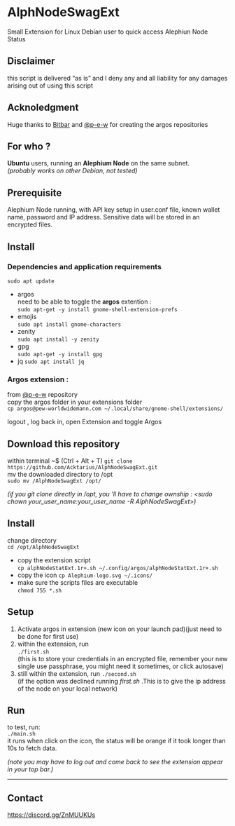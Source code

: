 # AlphNodeSwagExt
Small Extension for Linux Debian user to quick access Alephiun Node Status
 
## Disclaimer  
this script is delivered “as is” and I deny any and all liability for any damages arising out of using this script   

## Acknoledgment
Huge thanks to [Bitbar](https://github.com/matryer/bitbar) and [@p-e-w](https://github.com/p-e-w/argos) for creating the argos repositories  

## For who ?
**Ubuntu** users, running an **Alephium Node** on the same subnet.  
*(probably works on other Debian, not tested)*  

## Prerequisite
Alephium Node running, with API key setup in user.conf file,
known wallet name, password and IP address. Sensitive data will be stored in an encrypted files. 

## Install
### Dependencies and application requirements
`sudo apt update`  
 * argos  
need to be able to toggle the **argos** extention :  
`sudo apt-get -y install gnome-shell-extension-prefs`  
 * emojis  
`sudo apt install gnome-characters`
 * zenity  
`sudo apt install -y zenity`
 * gpg  
`sudo apt-get -y install gpg`
 * jq
`sudo apt install jq` 

### Argos extension :
from [@p-e-w](https://github.com/p-e-w/argos) repository  
copy the argos folder in your extensions folder  
`cp argos@pew-worldwidemann.com ~/.local/share/gnome-shell/extensions/`  
  
logout , log back in, open Extension and toggle Argos  

## Download this repository
within terminal ~$  (Ctrl + Alt + T)
`git clone https://github.com/Acktarius/AlphNodeSwagExt.git`  
mv the downloaded directory to /opt  
`sudo mv /AlphNodeSwagExt /opt/`   

*(if you git clone directly in /opt, you 'll have to change ownship : <sudo chown your_user_name:your_user_name -R AlphNodeSwagExt>)*   

## Install  
change directory  
`cd /opt/AlphNodeSwagExt`  
 * copy the extension script  
`cp alphNodeStatExt.1r+.sh ~/.config/argos/alphNodeStatExt.1r+.sh`  
 * copy the icon
`cp Alephium-logo.svg ~/.icons/`     
 * make sure the scripts files are executable  
`chmod 755 *.sh`

## Setup
1. Activate argos in extension (new icon on your launch pad)(just need to be done for first use)  
2. within the extension, run    
   `./first.sh`  
   (this is to store your credentials in an encrypted file, remember your new single use passphrase, you might need it sometimes, or click autosave)  
3. still within the extension, run
   `./second.sh`  
   (if the option was declined running *first.sh* .This is to give the ip address of the node on your local network)   
## Run  
to test, run:  
`./main.sh`   
it runs when click on the icon, the status will be orange if it took longer than 10s to fetch data.   
    
*(note you may have to log out and come back to see the extension appear in your top bar.)*  
  
---
  
## Contact
https://discord.gg/ZnMUUKUs

